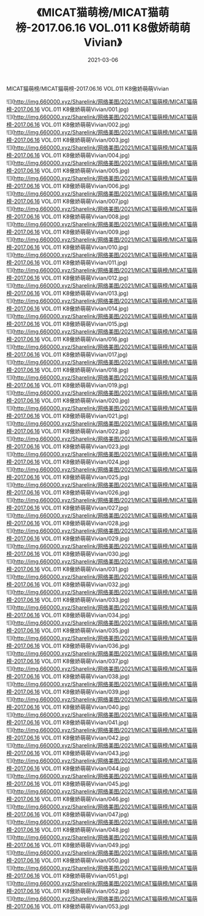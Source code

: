 ﻿---
layout: post
title:  《MICAT猫萌榜/MICAT猫萌榜-2017.06.16 VOL.011 K8傲娇萌萌Vivian》
date:   2021-03-06
img: http://img.660000.xyz/Sharelink/网络美图/2021/MICAT猫萌榜/MICAT猫萌榜-2017.06.16 VOL.011 K8傲娇萌萌Vivian/000.jpg
categories: [美女, 清纯, 唯美]
---

MICAT猫萌榜/MICAT猫萌榜-2017.06.16 VOL.011 K8傲娇萌萌Vivian

 ![](http://img.660000.xyz/Sharelink/网络美图/2021/MICAT猫萌榜/MICAT猫萌榜-2017.06.16 VOL.011 K8傲娇萌萌Vivian/001.jpg) <br>![](http://img.660000.xyz/Sharelink/网络美图/2021/MICAT猫萌榜/MICAT猫萌榜-2017.06.16 VOL.011 K8傲娇萌萌Vivian/002.jpg) <br>![](http://img.660000.xyz/Sharelink/网络美图/2021/MICAT猫萌榜/MICAT猫萌榜-2017.06.16 VOL.011 K8傲娇萌萌Vivian/003.jpg) <br>![](http://img.660000.xyz/Sharelink/网络美图/2021/MICAT猫萌榜/MICAT猫萌榜-2017.06.16 VOL.011 K8傲娇萌萌Vivian/004.jpg) <br>![](http://img.660000.xyz/Sharelink/网络美图/2021/MICAT猫萌榜/MICAT猫萌榜-2017.06.16 VOL.011 K8傲娇萌萌Vivian/005.jpg) <br>![](http://img.660000.xyz/Sharelink/网络美图/2021/MICAT猫萌榜/MICAT猫萌榜-2017.06.16 VOL.011 K8傲娇萌萌Vivian/006.jpg) <br>![](http://img.660000.xyz/Sharelink/网络美图/2021/MICAT猫萌榜/MICAT猫萌榜-2017.06.16 VOL.011 K8傲娇萌萌Vivian/007.jpg) <br>![](http://img.660000.xyz/Sharelink/网络美图/2021/MICAT猫萌榜/MICAT猫萌榜-2017.06.16 VOL.011 K8傲娇萌萌Vivian/008.jpg) <br>![](http://img.660000.xyz/Sharelink/网络美图/2021/MICAT猫萌榜/MICAT猫萌榜-2017.06.16 VOL.011 K8傲娇萌萌Vivian/009.jpg) <br>![](http://img.660000.xyz/Sharelink/网络美图/2021/MICAT猫萌榜/MICAT猫萌榜-2017.06.16 VOL.011 K8傲娇萌萌Vivian/010.jpg) <br>![](http://img.660000.xyz/Sharelink/网络美图/2021/MICAT猫萌榜/MICAT猫萌榜-2017.06.16 VOL.011 K8傲娇萌萌Vivian/011.jpg) <br>![](http://img.660000.xyz/Sharelink/网络美图/2021/MICAT猫萌榜/MICAT猫萌榜-2017.06.16 VOL.011 K8傲娇萌萌Vivian/012.jpg) <br>![](http://img.660000.xyz/Sharelink/网络美图/2021/MICAT猫萌榜/MICAT猫萌榜-2017.06.16 VOL.011 K8傲娇萌萌Vivian/013.jpg) <br>![](http://img.660000.xyz/Sharelink/网络美图/2021/MICAT猫萌榜/MICAT猫萌榜-2017.06.16 VOL.011 K8傲娇萌萌Vivian/014.jpg) <br>![](http://img.660000.xyz/Sharelink/网络美图/2021/MICAT猫萌榜/MICAT猫萌榜-2017.06.16 VOL.011 K8傲娇萌萌Vivian/015.jpg) <br>![](http://img.660000.xyz/Sharelink/网络美图/2021/MICAT猫萌榜/MICAT猫萌榜-2017.06.16 VOL.011 K8傲娇萌萌Vivian/016.jpg) <br>![](http://img.660000.xyz/Sharelink/网络美图/2021/MICAT猫萌榜/MICAT猫萌榜-2017.06.16 VOL.011 K8傲娇萌萌Vivian/017.jpg) <br>![](http://img.660000.xyz/Sharelink/网络美图/2021/MICAT猫萌榜/MICAT猫萌榜-2017.06.16 VOL.011 K8傲娇萌萌Vivian/018.jpg) <br>![](http://img.660000.xyz/Sharelink/网络美图/2021/MICAT猫萌榜/MICAT猫萌榜-2017.06.16 VOL.011 K8傲娇萌萌Vivian/019.jpg) <br>![](http://img.660000.xyz/Sharelink/网络美图/2021/MICAT猫萌榜/MICAT猫萌榜-2017.06.16 VOL.011 K8傲娇萌萌Vivian/020.jpg) <br>![](http://img.660000.xyz/Sharelink/网络美图/2021/MICAT猫萌榜/MICAT猫萌榜-2017.06.16 VOL.011 K8傲娇萌萌Vivian/021.jpg) <br>![](http://img.660000.xyz/Sharelink/网络美图/2021/MICAT猫萌榜/MICAT猫萌榜-2017.06.16 VOL.011 K8傲娇萌萌Vivian/022.jpg) <br>![](http://img.660000.xyz/Sharelink/网络美图/2021/MICAT猫萌榜/MICAT猫萌榜-2017.06.16 VOL.011 K8傲娇萌萌Vivian/023.jpg) <br>![](http://img.660000.xyz/Sharelink/网络美图/2021/MICAT猫萌榜/MICAT猫萌榜-2017.06.16 VOL.011 K8傲娇萌萌Vivian/024.jpg) <br>![](http://img.660000.xyz/Sharelink/网络美图/2021/MICAT猫萌榜/MICAT猫萌榜-2017.06.16 VOL.011 K8傲娇萌萌Vivian/025.jpg) <br>![](http://img.660000.xyz/Sharelink/网络美图/2021/MICAT猫萌榜/MICAT猫萌榜-2017.06.16 VOL.011 K8傲娇萌萌Vivian/026.jpg) <br>![](http://img.660000.xyz/Sharelink/网络美图/2021/MICAT猫萌榜/MICAT猫萌榜-2017.06.16 VOL.011 K8傲娇萌萌Vivian/027.jpg) <br>![](http://img.660000.xyz/Sharelink/网络美图/2021/MICAT猫萌榜/MICAT猫萌榜-2017.06.16 VOL.011 K8傲娇萌萌Vivian/028.jpg) <br>![](http://img.660000.xyz/Sharelink/网络美图/2021/MICAT猫萌榜/MICAT猫萌榜-2017.06.16 VOL.011 K8傲娇萌萌Vivian/029.jpg) <br>![](http://img.660000.xyz/Sharelink/网络美图/2021/MICAT猫萌榜/MICAT猫萌榜-2017.06.16 VOL.011 K8傲娇萌萌Vivian/030.jpg) <br>![](http://img.660000.xyz/Sharelink/网络美图/2021/MICAT猫萌榜/MICAT猫萌榜-2017.06.16 VOL.011 K8傲娇萌萌Vivian/031.jpg) <br>![](http://img.660000.xyz/Sharelink/网络美图/2021/MICAT猫萌榜/MICAT猫萌榜-2017.06.16 VOL.011 K8傲娇萌萌Vivian/032.jpg) <br>![](http://img.660000.xyz/Sharelink/网络美图/2021/MICAT猫萌榜/MICAT猫萌榜-2017.06.16 VOL.011 K8傲娇萌萌Vivian/033.jpg) <br>![](http://img.660000.xyz/Sharelink/网络美图/2021/MICAT猫萌榜/MICAT猫萌榜-2017.06.16 VOL.011 K8傲娇萌萌Vivian/034.jpg) <br>![](http://img.660000.xyz/Sharelink/网络美图/2021/MICAT猫萌榜/MICAT猫萌榜-2017.06.16 VOL.011 K8傲娇萌萌Vivian/035.jpg) <br>![](http://img.660000.xyz/Sharelink/网络美图/2021/MICAT猫萌榜/MICAT猫萌榜-2017.06.16 VOL.011 K8傲娇萌萌Vivian/036.jpg) <br>![](http://img.660000.xyz/Sharelink/网络美图/2021/MICAT猫萌榜/MICAT猫萌榜-2017.06.16 VOL.011 K8傲娇萌萌Vivian/037.jpg) <br>![](http://img.660000.xyz/Sharelink/网络美图/2021/MICAT猫萌榜/MICAT猫萌榜-2017.06.16 VOL.011 K8傲娇萌萌Vivian/038.jpg) <br>![](http://img.660000.xyz/Sharelink/网络美图/2021/MICAT猫萌榜/MICAT猫萌榜-2017.06.16 VOL.011 K8傲娇萌萌Vivian/039.jpg) <br>![](http://img.660000.xyz/Sharelink/网络美图/2021/MICAT猫萌榜/MICAT猫萌榜-2017.06.16 VOL.011 K8傲娇萌萌Vivian/040.jpg) <br>![](http://img.660000.xyz/Sharelink/网络美图/2021/MICAT猫萌榜/MICAT猫萌榜-2017.06.16 VOL.011 K8傲娇萌萌Vivian/041.jpg) <br>![](http://img.660000.xyz/Sharelink/网络美图/2021/MICAT猫萌榜/MICAT猫萌榜-2017.06.16 VOL.011 K8傲娇萌萌Vivian/042.jpg) <br>![](http://img.660000.xyz/Sharelink/网络美图/2021/MICAT猫萌榜/MICAT猫萌榜-2017.06.16 VOL.011 K8傲娇萌萌Vivian/043.jpg) <br>![](http://img.660000.xyz/Sharelink/网络美图/2021/MICAT猫萌榜/MICAT猫萌榜-2017.06.16 VOL.011 K8傲娇萌萌Vivian/044.jpg) <br>![](http://img.660000.xyz/Sharelink/网络美图/2021/MICAT猫萌榜/MICAT猫萌榜-2017.06.16 VOL.011 K8傲娇萌萌Vivian/045.jpg) <br>![](http://img.660000.xyz/Sharelink/网络美图/2021/MICAT猫萌榜/MICAT猫萌榜-2017.06.16 VOL.011 K8傲娇萌萌Vivian/046.jpg) <br>![](http://img.660000.xyz/Sharelink/网络美图/2021/MICAT猫萌榜/MICAT猫萌榜-2017.06.16 VOL.011 K8傲娇萌萌Vivian/047.jpg) <br>![](http://img.660000.xyz/Sharelink/网络美图/2021/MICAT猫萌榜/MICAT猫萌榜-2017.06.16 VOL.011 K8傲娇萌萌Vivian/048.jpg) <br>![](http://img.660000.xyz/Sharelink/网络美图/2021/MICAT猫萌榜/MICAT猫萌榜-2017.06.16 VOL.011 K8傲娇萌萌Vivian/049.jpg) <br>![](http://img.660000.xyz/Sharelink/网络美图/2021/MICAT猫萌榜/MICAT猫萌榜-2017.06.16 VOL.011 K8傲娇萌萌Vivian/050.jpg) <br>![](http://img.660000.xyz/Sharelink/网络美图/2021/MICAT猫萌榜/MICAT猫萌榜-2017.06.16 VOL.011 K8傲娇萌萌Vivian/051.jpg) <br>![](http://img.660000.xyz/Sharelink/网络美图/2021/MICAT猫萌榜/MICAT猫萌榜-2017.06.16 VOL.011 K8傲娇萌萌Vivian/052.jpg) <br>![](http://img.660000.xyz/Sharelink/网络美图/2021/MICAT猫萌榜/MICAT猫萌榜-2017.06.16 VOL.011 K8傲娇萌萌Vivian/053.jpg) <br>
